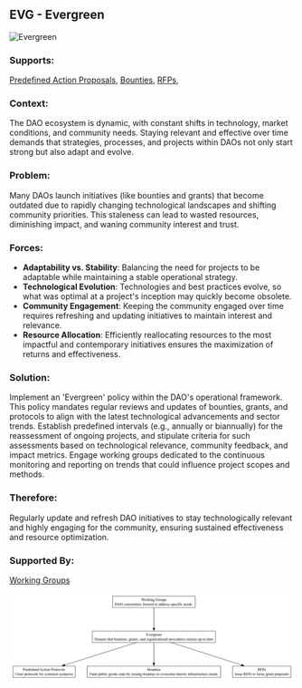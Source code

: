## EVG - Evergreen

![Evergreen](./output/illustration/evergreen_illustration_v3.png)

### Supports:
[Predefined Action Proposals](./predefined_action_proposals.html), [Bounties](./bounties.html), [RFPs](./rfps.html),

### Context:

The DAO ecosystem is dynamic, with constant shifts in technology, market conditions, and community needs. Staying relevant and effective over time demands that strategies, processes, and projects within DAOs not only start strong but also adapt and evolve.

### Problem:

Many DAOs launch initiatives (like bounties and grants) that become outdated due to rapidly changing technological landscapes and shifting community priorities. This staleness can lead to wasted resources, diminishing impact, and waning community interest and trust.

### Forces:
- **Adaptability vs. Stability**: Balancing the need for projects to be adaptable while maintaining a stable operational strategy.
- **Technological Evolution**: Technologies and best practices evolve, so what was optimal at a project's inception may quickly become obsolete.
- **Community Engagement**: Keeping the community engaged over time requires refreshing and updating initiatives to maintain interest and relevance.
- **Resource Allocation**: Efficiently reallocating resources to the most impactful and contemporary initiatives ensures the maximization of returns and effectiveness.

### Solution:

Implement an 'Evergreen' policy within the DAO's operational framework. This policy mandates regular reviews and updates of bounties, grants, and protocols to align with the latest technological advancements and sector trends. Establish predefined intervals (e.g., annually or biannually) for the reassessment of ongoing projects, and stipulate criteria for such assessments based on technological relevance, community feedback, and impact metrics. Engage working groups dedicated to the continuous monitoring and reporting on trends that could influence project scopes and methods.

### Therefore:

Regularly update and refresh DAO initiatives to stay technologically relevant and highly engaging for the community, ensuring sustained effectiveness and resource optimization.

### Supported By:
[Working Groups](./working_groups.html)

![Evergreen](./output/evergreen_specific_graph_v3.png)